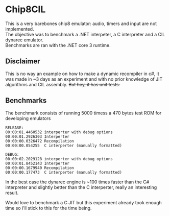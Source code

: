 # Chip8CIL
This is a very barebones chip8 emulator: audio, timers and input are not implemented.\
The objective was to benchmark a .NET interpeter, a C interpreter and a CIL dynarec emulator.\
Benchmarks are ran with the .NET core 3 runtime.

## Disclaimer
This is no way an example on how to make a dynamic recompiler in c#, it was made in ~3 days as an experiment and with no prior knowledge of JIT algorithms and CIL assembly.
~~But hey, it has unit tests.~~ 

## Benchmarks
The benchmark consists of running 5000 timess a 470 bytes test ROM for developing emulators
```
RELEASE:
00:00:01.4460532 interperter with debug options
00:00:01.2926303 Interperter
00:00:00.0326472 Recompilation
00:00:00.054255  C interperter (manually formatted)

DEBUG:
00:00:02.2029128 interperter with debug options
00:00:01.8452143 Interperter
00:00:00.1679940 Recompilation
00:00:00.177473  C interperter (manually formatted)
```
In the best case the dynarec engine is ~100 times faster than the C# interpreter and slightly better than the C interperter, really an interesting result.

Would love to benchmark a C JIT but this experiment already took enough time so i'll stick to this for the time being.

